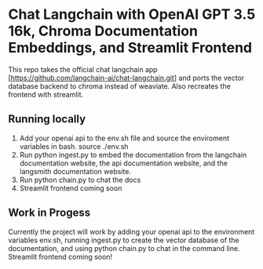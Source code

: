 # Chat Langchain with OpenAI GPT 3.5 16k, Chroma Documentation Embeddings, and Streamlit Frontend
This repo takes the official chat langchain app [https://github.com/langchain-ai/chat-langchain.git] and ports the vector database backend to chroma instead of weaviate. Also recreates the frontend with streamlit.

## Running locally
1. Add your openai api to the env.sh file and source the enviroment variables in bash. source ./env.sh
2. Run python ingest.py to embed the documentation from the langchain documentation website, the api documentation website, and the langsmith documentation website.
3. Run python chain.py to chat the docs
4. Streamlit frontend coming soon

## Work in Progess
Currently the project will work by adding your openai api to the environment variables env.sh, running ingest.py to create the vector database of the documentation, and using python chain.py to chat in the command line. Streamlit frontend coming soon!
